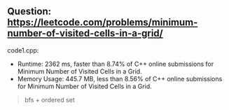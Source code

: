 ## Question: https://leetcode.com/problems/minimum-number-of-visited-cells-in-a-grid/

code1.cpp:
* Runtime: 2362 ms, faster than 8.74% of C++ online submissions for Minimum Number of Visited Cells in a Grid.
* Memory Usage: 445.7 MB, less than 8.56% of C++ online submissions for Minimum Number of Visited Cells in a Grid.
> bfs + ordered set